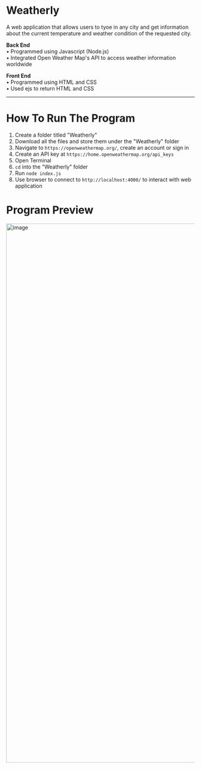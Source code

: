 # Weatherly
A web application that allows users to tyoe in any city and get information about the current temperature and weather condition of the requested city.

**Back End**  
• Programmed using Javascript (Node.js)  
• Integrated Open Weather Map's API to access weather information worldwide

**Front End**  
• Programmed using HTML and CSS  
• Used ejs to return HTML and CSS

** **
  
    
# How To Run The Program

1. Create a folder titled "Weatherly"
2. Download all the files and store them under the "Weatherly" folder
3. Navigate to `https://openweathermap.org/`, create an account or sign in
4. Create an API key at `https://home.openweathermap.org/api_keys`
5. Open Terminal
6. `cd` into the "Weatherly" folder
7. Run `node index.js`
8. Use browser to connect to `http://localhost:4000/` to interact with web application  



# Program Preview

<img width="1439" alt="image" src="https://github.com/CharlotteLaw/weatherly/assets/69742430/a0b842f0-8643-4aa6-ac05-9014febcb02d">

